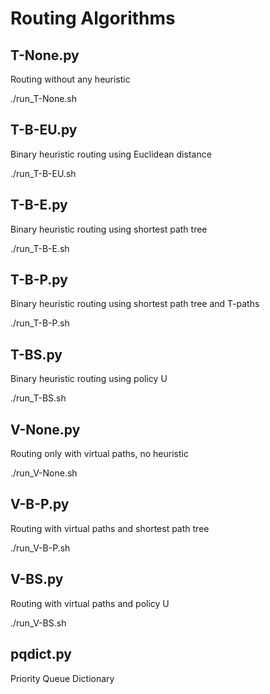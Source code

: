 # Routing Algorithms

## T-None.py
Routing without any heuristic

./run_T-None.sh

## T-B-EU.py
Binary heuristic routing using Euclidean distance

./run_T-B-EU.sh

## T-B-E.py
Binary heuristic routing using shortest path tree 

./run_T-B-E.sh

## T-B-P.py
Binary heuristic routing using shortest path tree and T-paths

./run_T-B-P.sh

## T-BS.py
Binary heuristic routing using policy U

./run_T-BS.sh

## V-None.py
Routing only with virtual paths, no heuristic

./run_V-None.sh

## V-B-P.py
Routing with virtual paths and shortest path tree

./run_V-B-P.sh

## V-BS.py
Routing with virtual paths and policy U

./run_V-BS.sh


## pqdict.py
Priority Queue Dictionary
